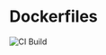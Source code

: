 # Dockerfiles

![CI Build](https://github.com/rapsealk/Dockerfiles/workflows/Build%20Docker%20Images/badge.svg)